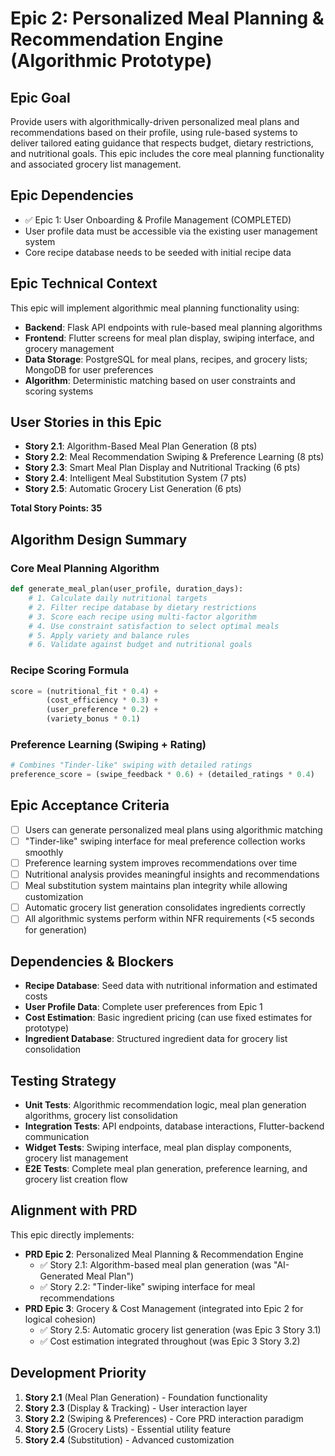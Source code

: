# Epic 2: Personalized Meal Planning & Recommendation Engine (Algorithmic Prototype)

## Epic Goal
Provide users with algorithmically-driven personalized meal plans and recommendations based on their profile, using rule-based systems to deliver tailored eating guidance that respects budget, dietary restrictions, and nutritional goals. This epic includes the core meal planning functionality and associated grocery list management.

## Epic Dependencies
- ✅ Epic 1: User Onboarding & Profile Management (COMPLETED)
- User profile data must be accessible via the existing user management system
- Core recipe database needs to be seeded with initial recipe data

## Epic Technical Context
This epic will implement algorithmic meal planning functionality using:
- **Backend**: Flask API endpoints with rule-based meal planning algorithms
- **Frontend**: Flutter screens for meal plan display, swiping interface, and grocery management
- **Data Storage**: PostgreSQL for meal plans, recipes, and grocery lists; MongoDB for user preferences
- **Algorithm**: Deterministic matching based on user constraints and scoring systems

## User Stories in this Epic
- **Story 2.1**: Algorithm-Based Meal Plan Generation (8 pts)
- **Story 2.2**: Meal Recommendation Swiping & Preference Learning (8 pts)
- **Story 2.3**: Smart Meal Plan Display and Nutritional Tracking (6 pts)
- **Story 2.4**: Intelligent Meal Substitution System (7 pts)
- **Story 2.5**: Automatic Grocery List Generation (6 pts)

**Total Story Points: 35**

## Algorithm Design Summary

### Core Meal Planning Algorithm
```python
def generate_meal_plan(user_profile, duration_days):
    # 1. Calculate daily nutritional targets
    # 2. Filter recipe database by dietary restrictions  
    # 3. Score each recipe using multi-factor algorithm
    # 4. Use constraint satisfaction to select optimal meals
    # 5. Apply variety and balance rules
    # 6. Validate against budget and nutritional goals
```

### Recipe Scoring Formula
```python
score = (nutritional_fit * 0.4) + 
        (cost_efficiency * 0.3) + 
        (user_preference * 0.2) + 
        (variety_bonus * 0.1)
```

### Preference Learning (Swiping + Rating)
```python
# Combines "Tinder-like" swiping with detailed ratings
preference_score = (swipe_feedback * 0.6) + (detailed_ratings * 0.4)
```

## Epic Acceptance Criteria
- [ ] Users can generate personalized meal plans using algorithmic matching
- [ ] "Tinder-like" swiping interface for meal preference collection works smoothly
- [ ] Preference learning system improves recommendations over time
- [ ] Nutritional analysis provides meaningful insights and recommendations
- [ ] Meal substitution system maintains plan integrity while allowing customization
- [ ] Automatic grocery list generation consolidates ingredients correctly
- [ ] All algorithmic systems perform within NFR requirements (<5 seconds for generation)

## Dependencies & Blockers
- **Recipe Database**: Seed data with nutritional information and estimated costs
- **User Profile Data**: Complete user preferences from Epic 1
- **Cost Estimation**: Basic ingredient pricing (can use fixed estimates for prototype)
- **Ingredient Database**: Structured ingredient data for grocery list consolidation

## Testing Strategy
- **Unit Tests**: Algorithmic recommendation logic, meal plan generation algorithms, grocery list consolidation
- **Integration Tests**: API endpoints, database interactions, Flutter-backend communication  
- **Widget Tests**: Swiping interface, meal plan display components, grocery list management
- **E2E Tests**: Complete meal plan generation, preference learning, and grocery list creation flow

## Alignment with PRD
This epic directly implements:
- **PRD Epic 2**: Personalized Meal Planning & Recommendation Engine
  - ✅ Story 2.1: Algorithm-based meal plan generation (was "AI-Generated Meal Plan")
  - ✅ Story 2.2: "Tinder-like" swiping interface for meal recommendations
- **PRD Epic 3**: Grocery & Cost Management (integrated into Epic 2 for logical cohesion)
  - ✅ Story 2.5: Automatic grocery list generation (was Epic 3 Story 3.1)
  - ✅ Cost estimation integrated throughout (was Epic 3 Story 3.2)

## Development Priority
1. **Story 2.1** (Meal Plan Generation) - Foundation functionality
2. **Story 2.3** (Display & Tracking) - User interaction layer  
3. **Story 2.2** (Swiping & Preferences) - Core PRD interaction paradigm
4. **Story 2.5** (Grocery Lists) - Essential utility feature
5. **Story 2.4** (Substitution) - Advanced customization 